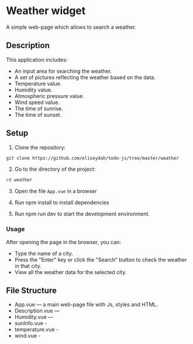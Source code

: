 # Weather widget 
A simple web-page which allows to search a weather. 

## Description

This application includes:

- An input area for searching the weather.
- A set of pictures reflecting the weather based on the data.
- Temperature value.
- Humidity value.
- Atmospheric pressure value.
- Wind speed value.
- The time of sunrise.
- The time of sunset.

## Setup 

1. Clone the repository:
```bash 
git clone https://github.com/eliseydah/todo-js/tree/master/weather
```
2. Go to the directory of the project: 
```bash
cd weather 
```
3. Open the file `App.vue` in a browser 

4.  Run npm install to install dependencies

5. Run npm run dev to start the development environment.


### Usage
After opening the page in the browser, you can:

- Type the name of a city.
- Press the "Enter" key or click the "Search" button to check the weather in that city.
- View all the weather data for the selected city.

## File Structure 
- App.vue — a main web-page file with Js, styles and HTML.
- Description.vue — 
- Humidity.vue  — 
- sunInfo.vue - 
- temperature.vue - 
- wind.vue - 
